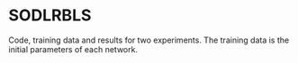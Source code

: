 # SODLRBLS
Code, training data and results for two experiments.
The training data is the initial parameters of each network.
